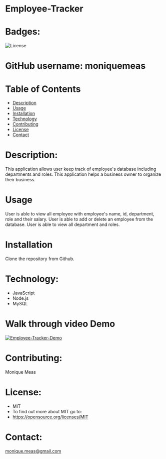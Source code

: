 # Employee-Tracker

 # Badges: 
  ![License](https://img.shields.io/badge/License-MIT-blue.svg)


  # GitHub username: moniquemeas
    
  # Table of Contents
  * [Description](#description)
  * [Usage](#usage)
  * [Installation](#installation)
  * [Technology](#technoloy)
  * [Contributing](#contributing)
  * [License](#license)
  * [Contact](#contact)

  # Description:
  This application allows user keep track of employee's database including departments and roles.
  This application helps a business owner to organize their business.

  # Usage
  User is able to view all employee with employee's name, id, department, role and their salary.
  User is able to add or delete an employee from the database.
  User is able to view all department and roles.
    
  # Installation
  Clone the repository from Github.

  # Technology:

  * JavaScript
  * Node.js
  * MySQL


  # Walk through video Demo
  [![Employee-Tracker-Demo](https://drive.google.com/file/d/1WJ1YII_dqBi_IHsURuO38f3v3kqcp_zx/view)](https://drive.google.com/file/d/1WJ1YII_dqBi_IHsURuO38f3v3kqcp_zx/view)
  
 
  
  # Contributing:
  Monique Meas
    
  # License:
  * MIT
  * To find out more about MIT go to:
  * https://opensource.org/licenses/MIT
    
  # Contact:
  monique.meas@gmail.com